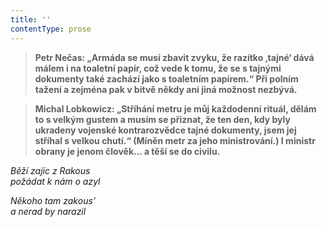 ```yaml
---
title: ''
contentType: prose
---
```


<section>

> ****Petr Nečas**: „Armáda se musí zbavit zvyku, že razítko ‚tajné‘ dává málem i na toaletní papír, což vede k tomu, že se s tajnými dokumenty také zachází jako s toaletním papírem.“ **Při polním tažení a zejména pak v bitvě někdy ani jiná možnost nezbývá.****

> ****Michal Lobkowicz**: „Stříhání metru je můj každodenní rituál, dělám to s velkým gustem a musím se přiznat, že ten den, kdy byly ukradeny vojenské kontrarozvědce tajné dokumenty, jsem jej stříhal s velkou chutí.“ (Míněn metr za jeho ministrování.) **I ministr obrany je jenom člověk… a těší se do civilu.****

_Běží zajíc z Rakous  
požádat k nám o azyl_

_Někoho tam zakous’  
a nerad by narazil_

</section>
